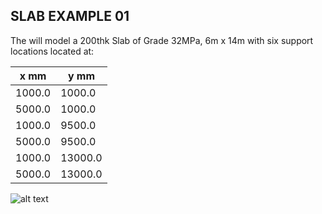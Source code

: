 ## SLAB EXAMPLE 01

The will model a 200thk Slab of Grade 32MPa, 6m x 14m with six support locations
located at:

| x mm        | y mm        |
| ----------- | ----------- |
| 1000.0      | 1000.0      |
| 5000.0      | 1000.0      |
| 1000.0      | 9500.0      |
| 5000.0      | 9500.0      |
| 1000.0      | 13000.0     |
| 5000.0      | 13000.0     |

![alt text](logo.png "Slab Example 01")
